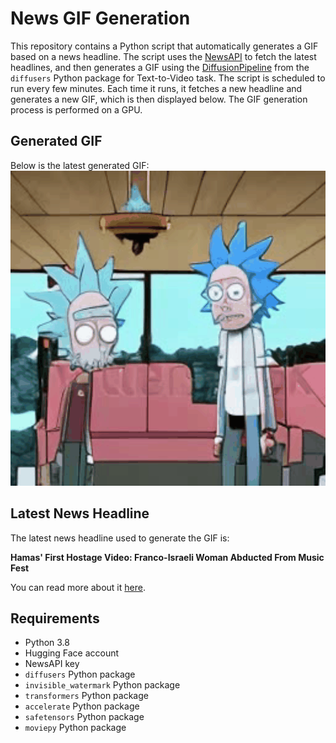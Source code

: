 # News GIF Generation
This repository contains a Python script that automatically generates a GIF based on a news headline. The script uses the [NewsAPI](https://newsapi.org/) to fetch the latest headlines, and then generates a GIF using the [DiffusionPipeline](https://github.com/huggingface/diffusers) from the `diffusers` Python package for Text-to-Video task.
The script is scheduled to run every few minutes. Each time it runs, it fetches a new headline and generates a new GIF, which is then displayed below. The GIF generation process is performed on a GPU.

## Generated GIF
Below is the latest generated GIF:
![Generated GIF](output.gif?raw=true&v=1697625340)

## Latest News Headline
The latest news headline used to generate the GIF is:

**Hamas' First Hostage Video: Franco-Israeli Woman Abducted From Music Fest**

You can read more about it [here](https://www.ndtv.com/world-news/israel-hamas-war-israel-gaza-war-hamas-first-hostage-video-franco-israeli-woman-abducted-from-music-fest-4487630).

## Requirements
- Python 3.8
- Hugging Face account
- NewsAPI key
- `diffusers` Python package
- `invisible_watermark` Python package
- `transformers` Python package
- `accelerate` Python package
- `safetensors` Python package
- `moviepy` Python package
